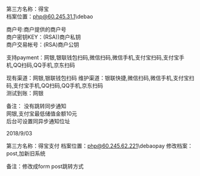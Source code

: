 第三方名称：得宝  
档案位置：php@60.245.31.1\debao  
  
商户号:商户提供的商户号  
商户密钥KEY：(RSA))商户私钥  
商户交易帐号：(RSA)商户公钥 
  
支持payment：网银,银联钱包扫码,微信扫码,微信手机,支付宝扫码,支付宝手机,QQ扫码,QQ手机,京东扫码  
  
现有渠道：网银,银联钱包扫码
维护渠道：银联快捷,微信扫码,微信手机,支付宝扫码,支付宝手机,QQ扫码,QQ手机,京东扫码  
测试到账：网银  
  
备注： 
没有跳转同步通知  
网银,支付宝最低储值金额10元  
后台可设置同异步通知位址  

2018/9/03

第三方名称：得宝支付
档案位置：php@60.245.62.221\debaopay
修改档案：post,加新旧系统

备注：修改成form post跳转方式